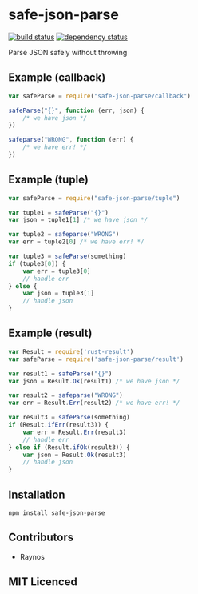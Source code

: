 # safe-json-parse

[![build status][1]][2] [![dependency status][3]][4]

<!-- [![browser support][5]][6] -->

Parse JSON safely without throwing

## Example (callback)

```js
var safeParse = require("safe-json-parse/callback")

safeParse("{}", function (err, json) {
    /* we have json */
})

safeparse("WRONG", function (err) {
    /* we have err! */
})
```

## Example (tuple)

```js
var safeParse = require("safe-json-parse/tuple")

var tuple1 = safeParse("{}")
var json = tuple1[1] /* we have json */

var tuple2 = safeparse("WRONG")
var err = tuple2[0] /* we have err! */

var tuple3 = safeParse(something)
if (tuple3[0]) {
    var err = tuple3[0]
    // handle err
} else {
    var json = tuple3[1]
    // handle json
}
```

## Example (result)

```js
var Result = require('rust-result')
var safeParse = require('safe-json-parse/result')

var result1 = safeParse("{}")
var json = Result.Ok(result1) /* we have json */

var result2 = safeparse("WRONG")
var err = Result.Err(result2) /* we have err! */

var result3 = safeParse(something)
if (Result.ifErr(result3)) {
    var err = Result.Err(result3)
    // handle err
} else if (Result.ifOk(result3)) {
    var json = Result.Ok(result3)
    // handle json
}
```

## Installation

`npm install safe-json-parse`

## Contributors

 - Raynos

## MIT Licenced


  [1]: https://secure.travis-ci.org/Raynos/safe-json-parse.png
  [2]: https://travis-ci.org/Raynos/safe-json-parse
  [3]: https://david-dm.org/Raynos/safe-json-parse.png
  [4]: https://david-dm.org/Raynos/safe-json-parse
  [5]: https://ci.testling.com/Raynos/safe-json-parse.png
  [6]: https://ci.testling.com/Raynos/safe-json-parse
